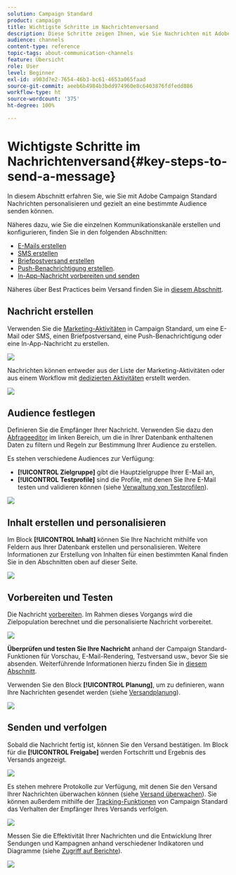 ```yaml
---
solution: Campaign Standard
product: campaign
title: Wichtigste Schritte im Nachrichtenversand
description: Diese Schritte zeigen Ihnen, wie Sie Nachrichten mit Adobe Campaign erstellen und senden können.
audience: channels
content-type: reference
topic-tags: about-communication-channels
feature: Übersicht
role: User
level: Beginner
exl-id: a903d7e2-7654-46b3-bc61-4653a065faad
source-git-commit: aeeb6b4984b3bdd974960e8c6403876fdfedd886
workflow-type: ht
source-wordcount: '375'
ht-degree: 100%

---
```


# Wichtigste Schritte im Nachrichtenversand{#key-steps-to-send-a-message}

In diesem Abschnitt erfahren Sie, wie Sie mit Adobe Campaign Standard Nachrichten personalisieren und gezielt an eine bestimmte Audience senden können.

Näheres dazu, wie Sie die einzelnen Kommunikationskanäle erstellen und konfigurieren, finden Sie in den folgenden Abschnitten:

* [E-Mails erstellen](../../channels/using/creating-an-email.md)
* [SMS erstellen](../../channels/using/creating-an-sms-message.md)
* [Briefpostversand erstellen](../../channels/using/creating-the-direct-mail.md)
* [Push-Benachrichtigung erstellen](../../channels/using/preparing-and-sending-a-push-notification.md).
* [In-App-Nachricht vorbereiten und senden](../../channels/using/preparing-and-sending-an-in-app-message.md)

Näheres über Best Practices beim Versand finden Sie in [diesem Abschnitt](../../sending/using/delivery-best-practices.md).

## Nachricht erstellen

Verwenden Sie die [Marketing-Aktivitäten](../../start/using/marketing-activities.md) in Campaign Standard, um eine E-Mail oder SMS, einen Briefpostversand, eine Push-Benachrichtigung oder eine In-App-Nachricht zu erstellen.

![](assets/marketing-activities.png)

Nachrichten können entweder aus der Liste der Marketing-Aktivitäten oder aus einem Workflow mit [dedizierten Aktivitäten](../../automating/using/about-channel-activities.md) erstellt werden.

![](assets/steps-channel.png)

## Audience festlegen

Definieren Sie die Empfänger Ihrer Nachricht. Verwenden Sie dazu den [Abfrageeditor](../../automating/using/editing-queries.md) im linken Bereich, um die in Ihrer Datenbank enthaltenen Daten zu filtern und Regeln zur Bestimmung Ihrer Audience zu erstellen.

Es stehen verschiedene Audiences zur Verfügung:

* **[!UICONTROL Zielgruppe]** gibt die Hauptzielgruppe Ihrer E-Mail an,
* **[!UICONTROL Testprofile]** sind die Profile, mit denen Sie Ihre E-Mail testen und validieren können (siehe [Verwaltung von Testprofilen](../../audiences/using/managing-test-profiles.md)).

![](assets/steps-audience.png)

## Inhalt erstellen und personalisieren

Im Block **[!UICONTROL Inhalt]** können Sie Ihre Nachricht mithilfe von Feldern aus Ihrer Datenbank erstellen und personalisieren. Weitere Informationen zur Erstellung von Inhalten für einen bestimmten Kanal finden Sie in den Abschnitten oben auf dieser Seite.

![](assets/steps-content.png)

## Vorbereiten und Testen

Die Nachricht [vorbereiten](../../sending/using/preparing-the-send.md). Im Rahmen dieses Vorgangs wird die Zielpopulation berechnet und die personalisierte Nachricht vorbereitet.

![](assets/steps-prepare.png)

**Überprüfen und testen Sie Ihre Nachricht** anhand der Campaign Standard-Funktionen für Vorschau, E-Mail-Rendering, Testversand usw., bevor Sie sie absenden. Weiterführende Informationen hierzu finden Sie in [diesem Abschnitt](../../sending/using/previewing-messages.md).

Verwenden Sie den Block **[!UICONTROL Planung]**, um zu definieren, wann Ihre Nachrichten gesendet werden (siehe [Versandplanung](../../sending/using/about-scheduling-messages.md)).

![](assets/steps-schedule.png)

## Senden und verfolgen

Sobald die Nachricht fertig ist, können Sie den Versand bestätigen. Im Block für die **[!UICONTROL Freigabe]** werden Fortschritt und Ergebnis des Versands angezeigt.

![](assets/steps-send.png)

Es stehen mehrere Protokolle zur Verfügung, mit denen Sie den Versand Ihrer Nachrichten überwachen können (siehe [Versand überwachen](../../sending/using/monitoring-a-delivery.md)). Sie können außerdem mithilfe der [Tracking-Funktionen](../../sending/using/tracking-messages.md) von Campaign Standard das Verhalten der Empfänger Ihres Versands verfolgen.

![](../../sending/using/assets/tracking_logs.png)

Messen Sie die Effektivität Ihrer Nachrichten und die Entwicklung Ihrer Sendungen und Kampagnen anhand verschiedener Indikatoren und Diagramme (siehe [Zugriff auf Berichte](../../reporting/using/about-dynamic-reports.md)).

![](assets/steps-reports.png)
